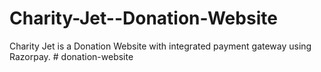# Charity-Jet--Donation-Website
Charity Jet is a Donation Website with integrated payment gateway using Razorpay. 
#   d o n a t i o n - w e b s i t e  
 